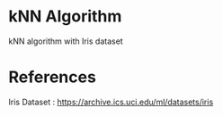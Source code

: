 # kNN Algorithm
kNN algorithm with Iris dataset 



# References
Iris Dataset : https://archive.ics.uci.edu/ml/datasets/iris
